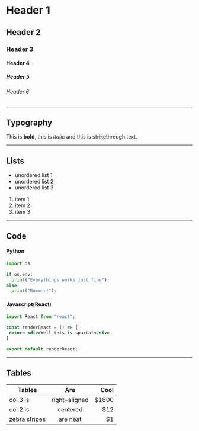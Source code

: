 # Header 1

## Header 2

### Header 3

#### Header 4

##### Header 5

###### Header 6

---

## Typography

This is **bold**, this is *italic* and this is ~~strikethrough~~ text.

---

## Lists

- unordered list 1
- unordered list 2
- unordered list 3

1. item 1
2. item 2
3. item 3

---

## Code

#### Python 

```python
import os

if os.env:
  print("Everythings works just fine");
else:
  print("Bummer!");
```

#### Javascript(React)

```jsx
import React from "react";

const renderReact = () => {
 return <div>Well this is sparta!</div> 
}

export default renderReact;
```

--- 

## Tables

| Tables        | Are           | Cool  |
| ------------- |:-------------:| -----:|
| col 3 is      | right-aligned | $1600 |
| col 2 is      | centered      |   $12 |
| zebra stripes | are neat      |    $1 |

